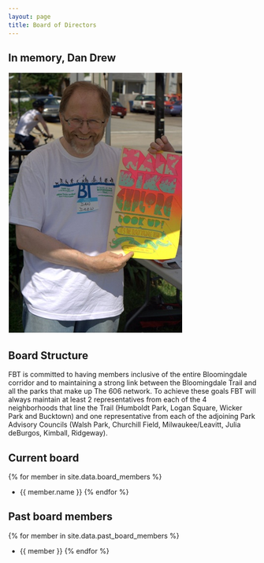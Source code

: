 ```yaml
---
layout: page
title: Board of Directors
---
```


<div class="in-memory-dan-drew">
    <h2>In memory, Dan Drew</h2>
    <div><img alt="Photo of Dan Drew" src="/img/dan-drew.jpg"></div>
</div>

## Board Structure

FBT is committed to having members inclusive of the entire Bloomingdale corridor
and to maintaining a strong link between the Bloomingdale Trail and all the
parks that make up The 606 network. To achieve these goals FBT will always
maintain at least 2 representatives from each of the 4 neighborhoods that line
the Trail (Humboldt Park, Logan Square, Wicker Park and Bucktown) and one
representative from each of the adjoining Park Advisory Councils (Walsh Park,
Churchill Field, Milwaukee/Leavitt, Julia deBurgos, Kimball, Ridgeway).

## Current board

{% for member in site.data.board_members %}
* {{ member.name }}
{% endfor %}

## Past board members

{% for member in site.data.past_board_members %}
* {{ member }}
{% endfor %}
